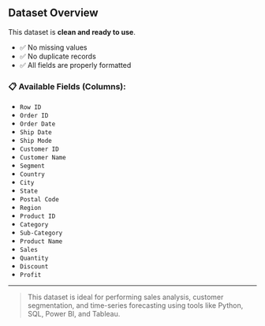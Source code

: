 ## Dataset Overview

This dataset is **clean and ready to use**.

- ✅ No missing values  
- ✅ No duplicate records  
- ✅ All fields are properly formatted  

### 📋 Available Fields (Columns):

- `Row ID`  
- `Order ID`  
- `Order Date`  
- `Ship Date`  
- `Ship Mode`  
- `Customer ID`  
- `Customer Name`  
- `Segment`  
- `Country`  
- `City`  
- `State`  
- `Postal Code`  
- `Region`  
- `Product ID`  
- `Category`  
- `Sub-Category`  
- `Product Name`  
- `Sales`  
- `Quantity`  
- `Discount`  
- `Profit`

---

> This dataset is ideal for performing sales analysis, customer segmentation, and time-series forecasting using tools like Python, SQL, Power BI, and Tableau.
